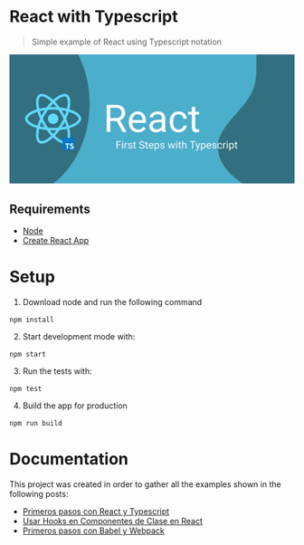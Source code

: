 # React with Typescript

> Simple example of React using Typescript notation

![Header](meta/header.png)


## Requirements

* [Node](https://nodejs.org/en/)
* [Create React App](https://github.com/facebook/create-react-app)


# Setup

1. Download node and run the following command

```
npm install
```

2. Start development mode with:
```
npm start
```

3. Run the tests with:
```
npm test
```

4. Build the app for production
```
npm run build
```


# Documentation

This project was created in order to gather all the examples shown in the following posts:

* [Primeros pasos con React y Typescript](https://medium.com/@lucferbux/primeros-pasos-con-react-y-typescript-f4660523be10)
* [Usar Hooks en Componentes de Clase en React](https://medium.com/@lucferbux/usar-hooks-en-componentes-de-clase-en-react-403a7c621def)
* [Primeros pasos con Babel y Webpack](https://medium.com/@lucferbux/primeros-pasos-con-babel-y-webpack-ff11c1fc7504)




